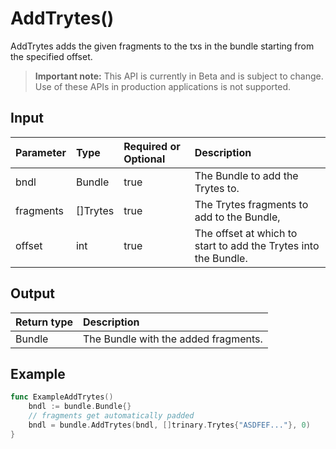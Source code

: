 # AddTrytes()
AddTrytes adds the given fragments to the txs in the bundle starting from the specified offset.
> **Important note:** This API is currently in Beta and is subject to change. Use of these APIs in production applications is not supported.


## Input

| Parameter       | Type | Required or Optional | Description |
|:---------------|:--------|:--------| :--------|
| bndl | Bundle | true | The Bundle to add the Trytes to.  |
| fragments | []Trytes | true | The Trytes fragments to add to the Bundle,  |
| offset | int | true | The offset at which to start to add the Trytes into the Bundle.  |




## Output

| Return type     | Description |
|:---------------|:--------|
| Bundle | The Bundle with the added fragments. |




## Example

```go
func ExampleAddTrytes() 
	bndl := bundle.Bundle{}
	// fragments get automatically padded
	bndl = bundle.AddTrytes(bndl, []trinary.Trytes{"ASDFEF..."}, 0)
}

```
